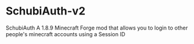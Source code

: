 # SchubiAuth-v2
SchubiAuth A 1.8.9 Minecraft Forge mod that allows you to login to other people's minecraft accounts using a Session ID 
